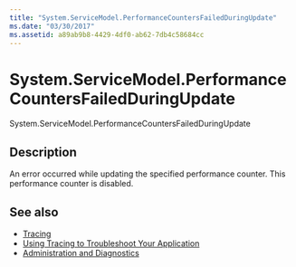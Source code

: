 ```yaml
---
title: "System.ServiceModel.PerformanceCountersFailedDuringUpdate"
ms.date: "03/30/2017"
ms.assetid: a89ab9b8-4429-4df0-ab62-7db4c58684cc
---
```

# System.ServiceModel.PerformanceCountersFailedDuringUpdate
System.ServiceModel.PerformanceCountersFailedDuringUpdate  
  
## Description  
 An error occurred while updating the specified performance counter. This performance counter is disabled.  
  
## See also
- [Tracing](../../../../../docs/framework/wcf/diagnostics/tracing/index.md)
- [Using Tracing to Troubleshoot Your Application](../../../../../docs/framework/wcf/diagnostics/tracing/using-tracing-to-troubleshoot-your-application.md)
- [Administration and Diagnostics](../../../../../docs/framework/wcf/diagnostics/index.md)
